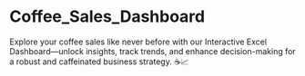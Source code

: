 # Coffee_Sales_Dashboard
Explore your coffee sales like never before with our Interactive Excel Dashboard—unlock insights, track trends, and enhance decision-making for a robust and caffeinated business strategy. ☕📈
